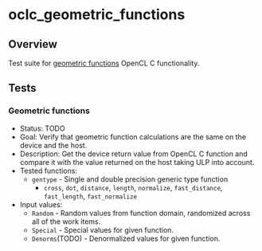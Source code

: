 # oclc_geometric_functions

## Overview
Test suite for 
[geometric functions](https://www.khronos.org/registry/OpenCL/specs/2.2/html/OpenCL_C.html#geometric-functions) 
OpenCL C functionality.

## Tests
### Geometric functions
* Status: TODO
* Goal: Verify that geometric function calculations are the same on the device and the host.
* Description: Get the device return value from OpenCL C function and compare it with the value returned on the host taking ULP into account.
* Tested functions:
  * `gentype` - Single and double precision generic type function
    * `cross`, `dot`, `distance`, `length`, `normalize`, `fast_distance`, `fast_length`, `fast_normalize`
* Input values:
  * `Random` - Random values from function domain, randomized across all of the work items.
  * `Special` - Special values for given function.
  * `Denorms`(TODO) - Denormalized values for given function.
